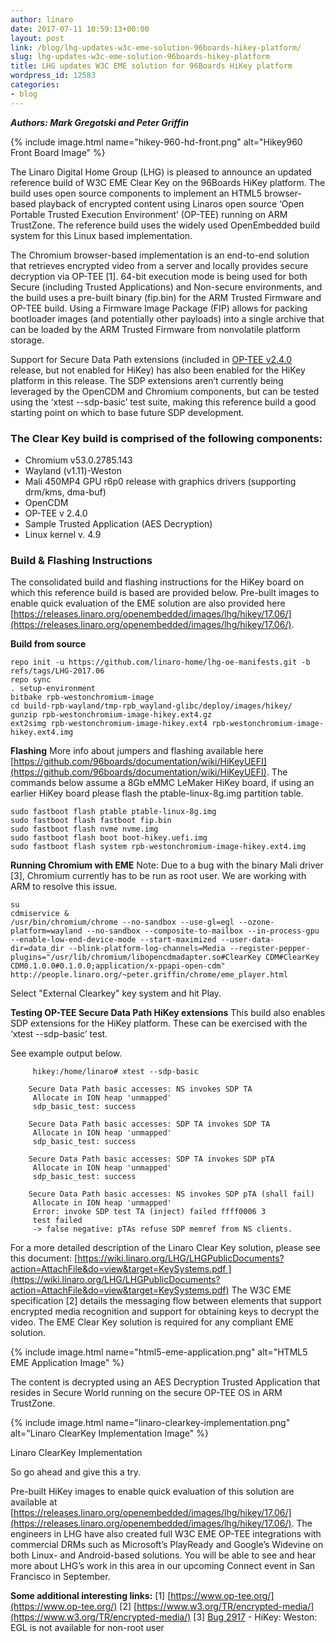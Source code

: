 ```yaml
---
author: linaro
date: 2017-07-11 10:59:13+00:00
layout: post
link: /blog/lhg-updates-w3c-eme-solution-96boards-hikey-platform/
slug: lhg-updates-w3c-eme-solution-96boards-hikey-platform
title: LHG updates W3C EME solution for 96Boards HiKey platform
wordpress_id: 12583
categories:
- blog
---
```


**_Authors: Mark Gregotski and Peter Griffin_**

{% include image.html name="hikey-960-hd-front.png" alt="Hikey960 Front Board Image" %}


The Linaro Digital Home Group (LHG) is pleased to announce an updated reference build of W3C EME Clear Key on the 96Boards HiKey platform. The build uses open source components to implement an HTML5 browser-based playback of encrypted content using Linaros open source ‘Open Portable Trusted Execution Environment’ (OP-TEE) running on ARM TrustZone. The reference build uses the widely used OpenEmbedded build system for this Linux based implementation.

The Chromium browser-based implementation is an end-to-end solution that retrieves encrypted video from a server and locally provides secure decryption via OP-TEE [1]. 64-bit execution mode is being used for both Secure (including Trusted Applications) and Non-secure environments, and the build uses a pre-built binary (fip.bin) for the ARM Trusted Firmware and OP-TEE build. Using a Firmware Image Package (FIP) allows for packing bootloader images (and potentially other payloads) into a single archive that can be loaded by the ARM Trusted Firmware from nonvolatile platform storage.

Support for Secure Data Path extensions (included in [OP-TEE v2.4.0](https://github.com/OP-TEE/optee_os/releases/tag/2.4.0) release, but not enabled for HiKey) has also been enabled for the HiKey platform in this release. The SDP extensions aren’t currently being leveraged by the OpenCDM and Chromium components, but can be tested using the ‘xtest --sdp-basic’ test suite, making this reference build a good starting point on which to base future SDP development.


### **The Clear Key build is comprised of the following components:**

  * Chromium v53.0.2785.143
  * Wayland (v1.11)-Weston
  * Mali 450MP4 GPU r6p0 release with graphics drivers (supporting drm/kms, dma-buf)
  * OpenCDM
  * OP-TEE v 2.4.0
  * Sample Trusted Application (AES Decryption)
  * Linux kernel v. 4.9

### **Build & Flashing Instructions**


The consolidated build and flashing instructions for the HiKey board on which this reference build is based are provided below. Pre-built images to enable quick evaluation of the EME solution are also provided here [https://releases.linaro.org/openembedded/images/lhg/hikey/17.06/](https://releases.linaro.org/openembedded/images/lhg/hikey/17.06/).

**Build from source**

```
repo init -u https://github.com/linaro-home/lhg-oe-manifests.git -b refs/tags/LHG-2017.06
repo sync
. setup-environment
bitbake rpb-westonchromium-image
cd build-rpb-wayland/tmp-rpb_wayland-glibc/deploy/images/hikey/
gunzip rpb-westonchromium-image-hikey.ext4.gz
ext2simg rpb-westonchromium-image-hikey.ext4 rpb-westonchromium-image-hikey.ext4.img
```

**Flashing**
More info about jumpers and flashing available here [https://github.com/96boards/documentation/wiki/HiKeyUEFI](https://github.com/96boards/documentation/wiki/HiKeyUEFI). The commands below assume a 8Gb eMMC LeMaker HiKey board, if using an earlier HiKey board please flash the ptable-linux-8g.img partition table.

```
sudo fastboot flash ptable ptable-linux-8g.img
sudo fastboot flash fastboot fip.bin
sudo fastboot flash nvme nvme.img
sudo fastboot flash boot boot-hikey.uefi.img
sudo fastboot flash system rpb-westonchromium-image-hikey.ext4.img
```

**Running Chromium with EME**
Note: Due to a bug with the binary Mali driver [3], Chromium currently has to be run as root user. We are working with ARM to resolve this issue.

```
su
cdmiservice &
/usr/bin/chromium/chrome --no-sandbox --use-gl=egl --ozone-platform=wayland --no-sandbox --composite-to-mailbox --in-process-gpu --enable-low-end-device-mode --start-maximized --user-data-dir=data_dir --blink-platform-log-channels=Media --register-pepper-plugins="/usr/lib/chromium/libopencdmadapter.so#ClearKey CDM#ClearKey CDM0.1.0.0#0.1.0.0;application/x-ppapi-open-cdm" http://people.linaro.org/~peter.griffin/chrome/eme_player.html
```

Select "External Clearkey" key system and hit Play.

**Testing OP-TEE Secure Data Path HiKey extensions**
This build also enables SDP extensions for the HiKey platform. These can be exercised with the ‘xtest --sdp-basic’ test.

See example output below.

```
     hikey:/home/linaro# xtest --sdp-basic
    
    Secure Data Path basic accesses: NS invokes SDP TA
     Allocate in ION heap 'unmapped'
     sdp_basic_test: success
    
    Secure Data Path basic accesses: SDP TA invokes SDP TA
     Allocate in ION heap 'unmapped'
     sdp_basic_test: success
    
    Secure Data Path basic accesses: SDP TA invokes SDP pTA
     Allocate in ION heap 'unmapped'
     sdp_basic_test: success
    
    Secure Data Path basic accesses: NS invokes SDP pTA (shall fail)
     Allocate in ION heap 'unmapped'
     Error: invoke SDP test TA (inject) failed ffff0006 3
     test failed
     -> false negative: pTAs refuse SDP memref from NS clients.
```

For a more detailed description of the Linaro Clear Key solution, please see this document: [https://wiki.linaro.org/LHG/LHGPublicDocuments?action=AttachFile&do=view&target=KeySystems.pdf ](https://wiki.linaro.org/LHG/LHGPublicDocuments?action=AttachFile&do=view&target=KeySystems.pdf)
The W3C EME specification [2] details the messaging flow between elements that support encrypted media recognition and support for obtaining keys to decrypt the video. The EME Clear Key solution is required for any compliant EME solution.


{% include image.html name="html5-eme-application.png" alt="HTML5 EME Application Image" %}

The content is decrypted using an AES Decryption Trusted Application that resides in Secure World running on the secure OP-TEE OS in ARM TrustZone.


{% include image.html name="linaro-clearkey-implementation.png" alt="Linaro ClearKey Implementation Image" %}

Linaro ClearKey Implementation

So go ahead and give this a try.

Pre-built HiKey images to enable quick evaluation of this solution are available at [https://releases.linaro.org/openembedded/images/lhg/hikey/17.06/](https://releases.linaro.org/openembedded/images/lhg/hikey/17.06/). The engineers in LHG have also created full W3C EME OP-TEE integrations with commercial DRMs such as Microsoft’s PlayReady and Google’s Widevine on both Linux- and Android-based solutions. You will be able to see and hear more about LHG’s work in this area in our upcoming Connect event in San Francisco in September.

**Some additional interesting links:**
[1] [https://www.op-tee.org/](https://www.op-tee.org/)
[2] [https://www.w3.org/TR/encrypted-media/](https://www.w3.org/TR/encrypted-media/)
[3] [Bug 2917](https://bugs.linaro.org/show_bug.cgi?id=2917) - HiKey: Weston: EGL is not available for non-root user
